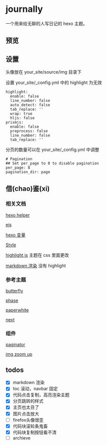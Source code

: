 # journally

一个用来给无聊的人写日记的 hexo 主题。

## 预览



## 设置

头像放在 your_site/source/img 目录下

设置 your_site/_config.yml 中的 highlight 为无效
```text
highlight:
  enable: false
  line_number: false
  auto_detect: false
  tab_replace: ''
  wrap: true
  hljs: false
prismjs:
  enable: false
  preprocess: false
  line_number: false
  tab_replace: ''
```

分页的数量可以在 your_site/_config.yml 中调整
```
# Pagination
## Set per_page to 0 to disable pagination
per_page: 8
pagination_dir: page
```

## 借(chao)鉴(xi)

### 相关文档

[hexo helper](https://hexo.io/docs/helpers.html)

[ejs](https://ejs.bootcss.com/#docs)

[hexo 变量](https://hexo.io/zh-cn/docs/variables#%E5%85%A8%E5%B1%80%E5%8F%98%E9%87%8F)

[Style](https://github.com/hexojs/hexo-theme-phase/blob/master/source/css/style.styl)

[highlight js](http://highlight.cndoc.wiki/doc) 主题在 css 里面更改

[markdown 渲染](https://github.com/sindresorhus/github-markdown-css) 没有 highlight

### 参考主题

[butterfly](https://butterfly.zhheo.com/Introduction.html)

[phase](https://github.com/hexojs/hexo-theme-phase/)

[paperwhite](https://github.com/aeilot/hexo-theme-paperwhite/)

[next](https://yuuichung.github.io/2018/06/06/hexo-next-4/)

### 组件

[paginator](https://www.cnblogs.com/linfangnan/?page=2)

[img zoom up](https://github.com/fat/zoom.js)



## todos
- [x] markdown 渲染
- [x] toc 滚动，navbar 固定
- [x] 代码点击复制，高亮渲染主题
- [x] 分页跳转的样式
- [x] 主页也太丑了
- [x] 图片点击放大  
- [ ] firefox头像很歪
- [x] 代码块滚轮条鬼畜
- [x] 代码块复制按钮看不清
- [ ] archieve 